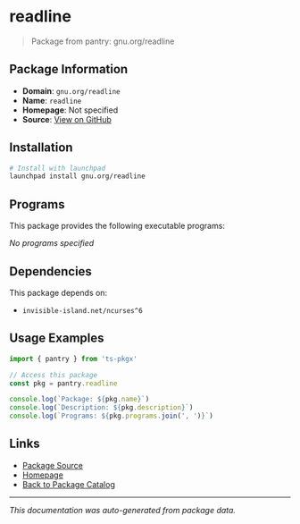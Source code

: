 # readline

> Package from pantry: gnu.org/readline

## Package Information

- **Domain**: `gnu.org/readline`
- **Name**: `readline`
- **Homepage**: Not specified
- **Source**: [View on GitHub](https://github.com/pkgxdev/pantry/tree/main/projects/gnu.org/readline/package.yml)

## Installation

```bash
# Install with launchpad
launchpad install gnu.org/readline
```

## Programs

This package provides the following executable programs:

*No programs specified*

## Dependencies

This package depends on:

- `invisible-island.net/ncurses^6`

## Usage Examples

```typescript
import { pantry } from 'ts-pkgx'

// Access this package
const pkg = pantry.readline

console.log(`Package: ${pkg.name}`)
console.log(`Description: ${pkg.description}`)
console.log(`Programs: ${pkg.programs.join(', ')}`)
```

## Links

- [Package Source](https://github.com/pkgxdev/pantry/tree/main/projects/gnu.org/readline/package.yml)
- [Homepage](#)
- [Back to Package Catalog](../../../package-catalog.md)

---

*This documentation was auto-generated from package data.*
